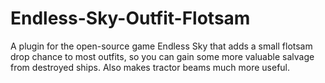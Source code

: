 # Endless-Sky-Outfit-Flotsam
A plugin for the open-source game Endless Sky that adds a small flotsam drop chance to most outfits, so you can gain some more valuable salvage from destroyed ships. Also makes tractor beams much more useful.
